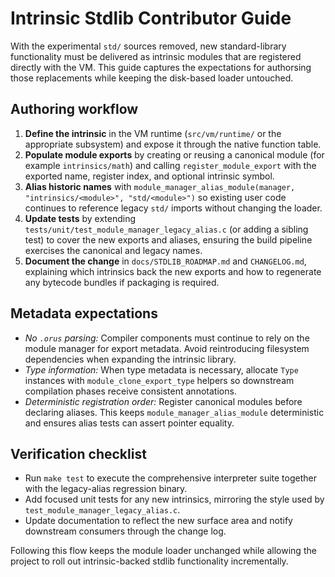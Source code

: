 # Intrinsic Stdlib Contributor Guide

With the experimental `std/` sources removed, new standard-library functionality must be delivered as intrinsic modules that are registered directly with the VM. This guide captures the expectations for authorsing those replacements while keeping the disk-based loader untouched.

## Authoring workflow

1. **Define the intrinsic** in the VM runtime (`src/vm/runtime/` or the appropriate subsystem) and expose it through the native function table.
2. **Populate module exports** by creating or reusing a canonical module (for example `intrinsics/math`) and calling `register_module_export` with the exported name, register index, and optional intrinsic symbol.
3. **Alias historic names** with `module_manager_alias_module(manager, "intrinsics/<module>", "std/<module>")` so existing user code continues to reference legacy `std/` imports without changing the loader.
4. **Update tests** by extending `tests/unit/test_module_manager_legacy_alias.c` (or adding a sibling test) to cover the new exports and aliases, ensuring the build pipeline exercises the canonical and legacy names.
5. **Document the change** in `docs/STDLIB_ROADMAP.md` and `CHANGELOG.md`, explaining which intrinsics back the new exports and how to regenerate any bytecode bundles if packaging is required.

## Metadata expectations

- *No `.orus` parsing:* Compiler components must continue to rely on the module manager for export metadata. Avoid reintroducing filesystem dependencies when expanding the intrinsic library.
- *Type information:* When type metadata is necessary, allocate `Type` instances with `module_clone_export_type` helpers so downstream compilation phases receive consistent annotations.
- *Deterministic registration order:* Register canonical modules before declaring aliases. This keeps `module_manager_alias_module` deterministic and ensures alias tests can assert pointer equality.

## Verification checklist

- Run `make test` to execute the comprehensive interpreter suite together with the legacy-alias regression binary.
- Add focused unit tests for any new intrinsics, mirroring the style used by `test_module_manager_legacy_alias.c`.
- Update documentation to reflect the new surface area and notify downstream consumers through the change log.

Following this flow keeps the module loader unchanged while allowing the project to roll out intrinsic-backed stdlib functionality incrementally.
